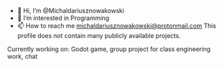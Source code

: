 - 👋 Hi, I’m @Michaldariusznowakowski
- 👀 I’m interested in Programming
- 📫 How to reach me michaldariusznowakowski@protonmail.com
This profile does not contain many publicly available projects.

Currently working on:
Godot game, group project for class
engineering work, chat
